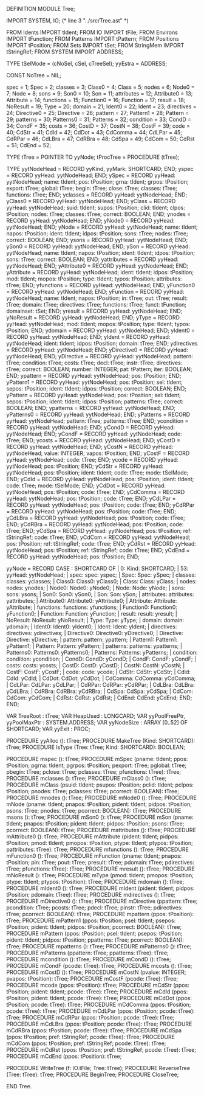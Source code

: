 DEFINITION MODULE Tree;

IMPORT SYSTEM, IO;
(* line 3 "../src/Tree.ast" *)


FROM Idents	IMPORT	tIdent;
FROM IO		IMPORT	tFile;
FROM Environs	IMPORT	tFunction;
FROM Patterns	IMPORT	tPattern;
FROM Positions	IMPORT	tPosition;
FROM Sets	IMPORT	tSet;
FROM StringMem	IMPORT	tStringRef;
FROM SYSTEM	IMPORT	ADDRESS;

TYPE
  tSelMode = (cNoSel, cSel, cTreeSel);
  yyEstra = ADDRESS;


CONST
NoTree = NIL;

spec = 1;
Spec = 2;
classes = 3;
Class0 = 4;
Class = 5;
nodes = 6;
Node0 = 7;
Node = 8;
sons = 9;
Son0 = 10;
Son = 11;
attributes = 12;
Attribute0 = 13;
Attribute = 14;
functions = 15;
Function0 = 16;
Function = 17;
result = 18;
NoResult = 19;
Type = 20;
domain = 21;
Ident0 = 22;
Ident = 23;
directives = 24;
Directive0 = 25;
Directive = 26;
pattern = 27;
Pattern1 = 28;
Pattern = 29;
patterns = 30;
Patterns0 = 31;
Patterns = 32;
condition = 33;
CondD = 34;
CondF = 35;
costs = 36;
CostD = 37;
CostN = 38;
CostF = 39;
code = 40;
CdStr = 41;
CdId = 42;
CdDot = 43;
CdComma = 44;
CdLPar = 45;
CdRPar = 46;
CdLBra = 47;
CdRBra = 48;
CdSpa = 49;
CdCom = 50;
CdRst = 51;
CdEnd = 52;

TYPE tTree = POINTER TO yyNode;
tProcTree = PROCEDURE (tTree);




TYPE
yytNodeHead = RECORD yyKind, yyMark: SHORTCARD;   END;
yspec = RECORD yyHead: yytNodeHead; END;
ySpec = RECORD yyHead: yytNodeHead; name: tIdent; pos: tPosition; grna: tIdent; grpos: tPosition; export: tTree; global: tTree; begin: tTree; close: tTree; classes: tTree; functions: tTree; END;
yclasses = RECORD yyHead: yytNodeHead; END;
yClass0 = RECORD yyHead: yytNodeHead; END;
yClass = RECORD yyHead: yytNodeHead; suid: tIdent; supos: tPosition; clid: tIdent; clpos: tPosition; nodes: tTree; classes: tTree; correct: BOOLEAN; END;
ynodes = RECORD yyHead: yytNodeHead; END;
yNode0 = RECORD yyHead: yytNodeHead; END;
yNode = RECORD yyHead: yytNodeHead; name: tIdent; napos: tPosition; ident: tIdent; idpos: tPosition; sons: tTree; nodes: tTree; correct: BOOLEAN; END;
ysons = RECORD yyHead: yytNodeHead; END;
ySon0 = RECORD yyHead: yytNodeHead; END;
ySon = RECORD yyHead: yytNodeHead; name: tIdent; napos: tPosition; ident: tIdent; idpos: tPosition; sons: tTree; correct: BOOLEAN; END;
yattributes = RECORD yyHead: yytNodeHead; END;
yAttribute0 = RECORD yyHead: yytNodeHead; END;
yAttribute = RECORD yyHead: yytNodeHead; ident: tIdent; idpos: tPosition; mod: tIdent; mopos: tPosition; type: tIdent; typos: tPosition; attributes: tTree; END;
yfunctions = RECORD yyHead: yytNodeHead; END;
yFunction0 = RECORD yyHead: yytNodeHead; END;
yFunction = RECORD yyHead: yytNodeHead; name: tIdent; napos: tPosition; in: tTree; out: tTree; result: tTree; domain: tTree; directives: tTree; functions: tTree; funct: tFunction; domainset: tSet; END;
yresult = RECORD yyHead: yytNodeHead; END;
yNoResult = RECORD yyHead: yytNodeHead; END;
yType = RECORD yyHead: yytNodeHead; mod: tIdent; mopos: tPosition; type: tIdent; typos: tPosition; END;
ydomain = RECORD yyHead: yytNodeHead; END;
yIdent0 = RECORD yyHead: yytNodeHead; END;
yIdent = RECORD yyHead: yytNodeHead; ident: tIdent; idpos: tPosition; domain: tTree; END;
ydirectives = RECORD yyHead: yytNodeHead; END;
yDirective0 = RECORD yyHead: yytNodeHead; END;
yDirective = RECORD yyHead: yytNodeHead; pattern: tTree; condition: tTree; costs: tTree; decl: tTree; instr: tTree; directives: tTree; correct: BOOLEAN; number: INTEGER; pat: tPattern; iter: BOOLEAN; END;
ypattern = RECORD yyHead: yytNodeHead; pos: tPosition; END;
yPattern1 = RECORD yyHead: yytNodeHead; pos: tPosition; sel: tIdent; sepos: tPosition; ident: tIdent; idpos: tPosition; correct: BOOLEAN; END;
yPattern = RECORD yyHead: yytNodeHead; pos: tPosition; sel: tIdent; sepos: tPosition; ident: tIdent; idpos: tPosition; patterns: tTree; correct: BOOLEAN; END;
ypatterns = RECORD yyHead: yytNodeHead; END;
yPatterns0 = RECORD yyHead: yytNodeHead; END;
yPatterns = RECORD yyHead: yytNodeHead; pattern: tTree; patterns: tTree; END;
ycondition = RECORD yyHead: yytNodeHead; END;
yCondD = RECORD yyHead: yytNodeHead; END;
yCondF = RECORD yyHead: yytNodeHead; code: tTree; END;
ycosts = RECORD yyHead: yytNodeHead; END;
yCostD = RECORD yyHead: yytNodeHead; END;
yCostN = RECORD yyHead: yytNodeHead; value: INTEGER; vapos: tPosition; END;
yCostF = RECORD yyHead: yytNodeHead; code: tTree; END;
ycode = RECORD yyHead: yytNodeHead; pos: tPosition; END;
yCdStr = RECORD yyHead: yytNodeHead; pos: tPosition; ident: tIdent; code: tTree; mode: tSelMode; END;
yCdId = RECORD yyHead: yytNodeHead; pos: tPosition; ident: tIdent; code: tTree; mode: tSelMode; END;
yCdDot = RECORD yyHead: yytNodeHead; pos: tPosition; code: tTree; END;
yCdComma = RECORD yyHead: yytNodeHead; pos: tPosition; code: tTree; END;
yCdLPar = RECORD yyHead: yytNodeHead; pos: tPosition; code: tTree; END;
yCdRPar = RECORD yyHead: yytNodeHead; pos: tPosition; code: tTree; END;
yCdLBra = RECORD yyHead: yytNodeHead; pos: tPosition; code: tTree; END;
yCdRBra = RECORD yyHead: yytNodeHead; pos: tPosition; code: tTree; END;
yCdSpa = RECORD yyHead: yytNodeHead; pos: tPosition; ref: tStringRef; code: tTree; END;
yCdCom = RECORD yyHead: yytNodeHead; pos: tPosition; ref: tStringRef; code: tTree; END;
yCdRst = RECORD yyHead: yytNodeHead; pos: tPosition; ref: tStringRef; code: tTree; END;
yCdEnd = RECORD yyHead: yytNodeHead; pos: tPosition; END;

yyNode = RECORD
CASE : SHORTCARD OF
| 0: Kind: SHORTCARD;
| 53: yyHead: yytNodeHead;
| spec: spec: yspec;
| Spec: Spec: ySpec;
| classes: classes: yclasses;
| Class0: Class0: yClass0;
| Class: Class: yClass;
| nodes: nodes: ynodes;
| Node0: Node0: yNode0;
| Node: Node: yNode;
| sons: sons: ysons;
| Son0: Son0: ySon0;
| Son: Son: ySon;
| attributes: attributes: yattributes;
| Attribute0: Attribute0: yAttribute0;
| Attribute: Attribute: yAttribute;
| functions: functions: yfunctions;
| Function0: Function0: yFunction0;
| Function: Function: yFunction;
| result: result: yresult;
| NoResult: NoResult: yNoResult;
| Type: Type: yType;
| domain: domain: ydomain;
| Ident0: Ident0: yIdent0;
| Ident: Ident: yIdent;
| directives: directives: ydirectives;
| Directive0: Directive0: yDirective0;
| Directive: Directive: yDirective;
| pattern: pattern: ypattern;
| Pattern1: Pattern1: yPattern1;
| Pattern: Pattern: yPattern;
| patterns: patterns: ypatterns;
| Patterns0: Patterns0: yPatterns0;
| Patterns: Patterns: yPatterns;
| condition: condition: ycondition;
| CondD: CondD: yCondD;
| CondF: CondF: yCondF;
| costs: costs: ycosts;
| CostD: CostD: yCostD;
| CostN: CostN: yCostN;
| CostF: CostF: yCostF;
| code: code: ycode;
| CdStr: CdStr: yCdStr;
| CdId: CdId: yCdId;
| CdDot: CdDot: yCdDot;
| CdComma: CdComma: yCdComma;
| CdLPar: CdLPar: yCdLPar;
| CdRPar: CdRPar: yCdRPar;
| CdLBra: CdLBra: yCdLBra;
| CdRBra: CdRBra: yCdRBra;
| CdSpa: CdSpa: yCdSpa;
| CdCom: CdCom: yCdCom;
| CdRst: CdRst: yCdRst;
| CdEnd: CdEnd: yCdEnd;
END;
END;

VAR TreeRoot        : tTree;
VAR HeapUsed   : LONGCARD;
VAR yyPoolFreePtr, yyPoolMaxPtr        : SYSTEM.ADDRESS;
VAR yyNodeSize : ARRAY [0..52] OF SHORTCARD;
VAR yyExit     : PROC;

PROCEDURE yyAlloc      (): tTree;
PROCEDURE MakeTree  (Kind: SHORTCARD): tTree;
PROCEDURE IsType       (Tree: tTree; Kind: SHORTCARD): BOOLEAN;

PROCEDURE mspec (): tTree;
PROCEDURE mSpec (pname: tIdent; ppos: tPosition; pgrna: tIdent; pgrpos: tPosition; pexport: tTree; pglobal: tTree; pbegin: tTree; pclose: tTree; pclasses: tTree; pfunctions: tTree): tTree;
PROCEDURE mclasses (): tTree;
PROCEDURE mClass0 (): tTree;
PROCEDURE mClass (psuid: tIdent; psupos: tPosition; pclid: tIdent; pclpos: tPosition; pnodes: tTree; pclasses: tTree; pcorrect: BOOLEAN): tTree;
PROCEDURE mnodes (): tTree;
PROCEDURE mNode0 (): tTree;
PROCEDURE mNode (pname: tIdent; pnapos: tPosition; pident: tIdent; pidpos: tPosition; psons: tTree; pnodes: tTree; pcorrect: BOOLEAN): tTree;
PROCEDURE msons (): tTree;
PROCEDURE mSon0 (): tTree;
PROCEDURE mSon (pname: tIdent; pnapos: tPosition; pident: tIdent; pidpos: tPosition; psons: tTree; pcorrect: BOOLEAN): tTree;
PROCEDURE mattributes (): tTree;
PROCEDURE mAttribute0 (): tTree;
PROCEDURE mAttribute (pident: tIdent; pidpos: tPosition; pmod: tIdent; pmopos: tPosition; ptype: tIdent; ptypos: tPosition; pattributes: tTree): tTree;
PROCEDURE mfunctions (): tTree;
PROCEDURE mFunction0 (): tTree;
PROCEDURE mFunction (pname: tIdent; pnapos: tPosition; pin: tTree; pout: tTree; presult: tTree; pdomain: tTree; pdirectives: tTree; pfunctions: tTree): tTree;
PROCEDURE mresult (): tTree;
PROCEDURE mNoResult (): tTree;
PROCEDURE mType (pmod: tIdent; pmopos: tPosition; ptype: tIdent; ptypos: tPosition): tTree;
PROCEDURE mdomain (): tTree;
PROCEDURE mIdent0 (): tTree;
PROCEDURE mIdent (pident: tIdent; pidpos: tPosition; pdomain: tTree): tTree;
PROCEDURE mdirectives (): tTree;
PROCEDURE mDirective0 (): tTree;
PROCEDURE mDirective (ppattern: tTree; pcondition: tTree; pcosts: tTree; pdecl: tTree; pinstr: tTree; pdirectives: tTree; pcorrect: BOOLEAN): tTree;
PROCEDURE mpattern (ppos: tPosition): tTree;
PROCEDURE mPattern1 (ppos: tPosition; psel: tIdent; psepos: tPosition; pident: tIdent; pidpos: tPosition; pcorrect: BOOLEAN): tTree;
PROCEDURE mPattern (ppos: tPosition; psel: tIdent; psepos: tPosition; pident: tIdent; pidpos: tPosition; ppatterns: tTree; pcorrect: BOOLEAN): tTree;
PROCEDURE mpatterns (): tTree;
PROCEDURE mPatterns0 (): tTree;
PROCEDURE mPatterns (ppattern: tTree; ppatterns: tTree): tTree;
PROCEDURE mcondition (): tTree;
PROCEDURE mCondD (): tTree;
PROCEDURE mCondF (pcode: tTree): tTree;
PROCEDURE mcosts (): tTree;
PROCEDURE mCostD (): tTree;
PROCEDURE mCostN (pvalue: INTEGER; pvapos: tPosition): tTree;
PROCEDURE mCostF (pcode: tTree): tTree;
PROCEDURE mcode (ppos: tPosition): tTree;
PROCEDURE mCdStr (ppos: tPosition; pident: tIdent; pcode: tTree): tTree;
PROCEDURE mCdId (ppos: tPosition; pident: tIdent; pcode: tTree): tTree;
PROCEDURE mCdDot (ppos: tPosition; pcode: tTree): tTree;
PROCEDURE mCdComma (ppos: tPosition; pcode: tTree): tTree;
PROCEDURE mCdLPar (ppos: tPosition; pcode: tTree): tTree;
PROCEDURE mCdRPar (ppos: tPosition; pcode: tTree): tTree;
PROCEDURE mCdLBra (ppos: tPosition; pcode: tTree): tTree;
PROCEDURE mCdRBra (ppos: tPosition; pcode: tTree): tTree;
PROCEDURE mCdSpa (ppos: tPosition; pref: tStringRef; pcode: tTree): tTree;
PROCEDURE mCdCom (ppos: tPosition; pref: tStringRef; pcode: tTree): tTree;
PROCEDURE mCdRst (ppos: tPosition; pref: tStringRef; pcode: tTree): tTree;
PROCEDURE mCdEnd (ppos: tPosition): tTree;

PROCEDURE WriteTree       (f: IO.tFile; Tree: tTree);
PROCEDURE ReverseTree     (Tree: tTree): tTree;
PROCEDURE BeginTree;
PROCEDURE CloseTree;

END Tree.
